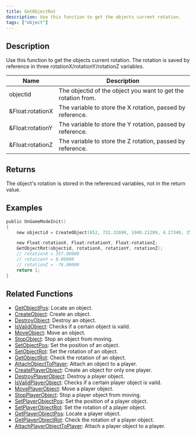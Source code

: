 ```yaml
---
title: GetObjectRot
description: Use this function to get the objects current rotation.
tags: ["object"]
---
```


## Description

Use this function to get the objects current rotation. The rotation is saved by reference in three rotationX/rotationY/rotationZ variables.

| Name             | Description                                                   |
| ---------------- | ------------------------------------------------------------- |
| objectid         | The objectid of the object you want to get the rotation from. |
| &Float:rotationX | The variable to store the X rotation, passed by reference.    |
| &Float:rotationY | The variable to store the Y rotation, passed by reference.    |
| &Float:rotationZ | The variable to store the Z rotation, passed by reference.    |

## Returns

The object's rotation is stored in the referenced variables, not in the return value.

## Examples

```c
public OnGameModeInit()
{
    new objectid = CreateObject(652, 732.32690, 1940.21289, 4.27340, 357.00000, 0.00000, -76.00000);

    new Float:rotationX, Float:rotationY, Float:rotationZ;
    GetObjectRot(objectid, rotationX, rotationY, rotationZ);
    // rotationX = 357.00000
    // rotationY = 0.00000
    // rotationZ = -76.00000
    return 1;
}
```

## Related Functions

- [GetObjectPos](GetObjectPos): Locate an object.
- [CreateObject](CreateObject): Create an object.
- [DestroyObject](DestroyObject): Destroy an object.
- [IsValidObject](IsValidObject): Checks if a certain object is vaild.
- [MoveObject](MoveObject): Move an object.
- [StopObject](StopObject): Stop an object from moving.
- [SetObjectPos](SetObjectPos): Set the position of an object.
- [SetObjectRot](SetObjectRot): Set the rotation of an object.
- [GetObjectRot](GetObjectRot): Check the rotation of an object.
- [AttachObjectToPlayer](AttachObjectToPlayer): Attach an object to a player.
- [CreatePlayerObject](CreatePlayerObject): Create an object for only one player.
- [DestroyPlayerObject](DestroyPlayerObject): Destroy a player object.
- [IsValidPlayerObject](IsValidPlayerObject): Checks if a certain player object is vaild.
- [MovePlayerObject](MovePlayerObject): Move a player object.
- [StopPlayerObject](StopPlayerObject): Stop a player object from moving.
- [SetPlayerObjectPos](SetPlayerObjectPos): Set the position of a player object.
- [SetPlayerObjectRot](SetPlayerObjectRot): Set the rotation of a player object.
- [GetPlayerObjectPos](GetPlayerObjectPos): Locate a player object.
- [GetPlayerObjectRot](GetPlayerObjectRot): Check the rotation of a player object.
- [AttachPlayerObjectToPlayer](AttachPlayerObjectToPlayer): Attach a player object to a player.
